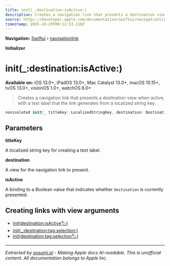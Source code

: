 ```yaml
---
title: init(_:destination:isActive:)
description: Creates a navigation link that presents a destination view when active, with a text label that the link generates from a localized string key.
source: https://developer.apple.com/documentation/swiftui/navigationlink/init(_:destination:isactive:)
timestamp: 2025-10-29T00:12:53.218Z
---
```


**Navigation:** [Swiftui](/documentation/swiftui) › [navigationlink](/documentation/swiftui/navigationlink)

**Initializer**

# init(_:destination:isActive:)

**Available on:** iOS 13.0+, iPadOS 13.0+, Mac Catalyst 13.0+, macOS 10.15+, tvOS 13.0+, visionOS 1.0+, watchOS 6.0+

> Creates a navigation link that presents a destination view when active, with a text label that the link generates from a localized string key.

```swift
nonisolated init(_ titleKey: LocalizedStringKey, destination: Destination, isActive: Binding<Bool>)
```

## Parameters

**titleKey**

A localized string key for creating a text label.



**destination**

A view for the navigation link to present.



**isActive**

A binding to a Boolean value that indicates whether `destination` is currently presented.



## Creating links with view arguments

- [init(destination:isActive:label:)](/documentation/swiftui/navigationlink/init(destination:isactive:label:))
- [init(_:destination:tag:selection:)](/documentation/swiftui/navigationlink/init(_:destination:tag:selection:))
- [init(destination:tag:selection:label:)](/documentation/swiftui/navigationlink/init(destination:tag:selection:label:))

---

*Extracted by [sosumi.ai](https://sosumi.ai) - Making Apple docs AI-readable.*
*This is unofficial content. All documentation belongs to Apple Inc.*
